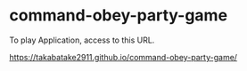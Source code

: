 # command-obey-party-game

To play Application, access to this URL.

https://takabatake2911.github.io/command-obey-party-game/
